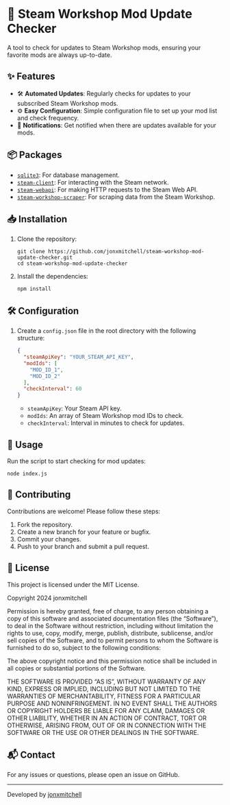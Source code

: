 # 🚀 Steam Workshop Mod Update Checker

A tool to check for updates to Steam Workshop mods, ensuring your favorite mods are always up-to-date.

## ✨ Features

- 🛠️ **Automated Updates**: Regularly checks for updates to your subscribed Steam Workshop mods.
- ⚙️ **Easy Configuration**: Simple configuration file to set up your mod list and check frequency.
- 🔔 **Notifications**: Get notified when there are updates available for your mods.

## 📦 Packages

- [`sqlite3`](https://www.npmjs.com/package/sqlite3): For database management.
- [`steam-client`](https://www.npmjs.com/package/steam-client): For interacting with the Steam network.
- [`steam-webapi`](https://www.npmjs.com/package/steam-webapi): For making HTTP requests to the Steam Web API.
- [`steam-workshop-scraper`](https://www.npmjs.com/package/steam-workshop-scraper): For scraping data from the Steam Workshop.

## 📥 Installation

1. Clone the repository:
    ```
    git clone https://github.com/jonxmitchell/steam-workshop-mod-update-checker.git
    cd steam-workshop-mod-update-checker
    ```

2. Install the dependencies:
    ```
    npm install
    ```

## 🛠️ Configuration

1. Create a `config.json` file in the root directory with the following structure:
    ```json
    {
      "steamApiKey": "YOUR_STEAM_API_KEY",
      "modIds": [
        "MOD_ID_1",
        "MOD_ID_2"
      ],
      "checkInterval": 60
    }
    ```
    - `steamApiKey`: Your Steam API key.
    - `modIds`: An array of Steam Workshop mod IDs to check.
    - `checkInterval`: Interval in minutes to check for updates.

## 🚀 Usage

Run the script to start checking for mod updates:
```
node index.js
```


## 🤝 Contributing

Contributions are welcome! Please follow these steps:

1. Fork the repository.
2. Create a new branch for your feature or bugfix.
3. Commit your changes.
4. Push to your branch and submit a pull request.

## 📄 License

This project is licensed under the MIT License. 

Copyright 2024 jonxmitchell

Permission is hereby granted, free of charge, to any person obtaining a copy of this software and associated documentation files (the “Software”), to deal in the Software without restriction, including without limitation the rights to use, copy, modify, merge, publish, distribute, sublicense, and/or sell copies of the Software, and to permit persons to whom the Software is furnished to do so, subject to the following conditions:

The above copyright notice and this permission notice shall be included in all copies or substantial portions of the Software.

THE SOFTWARE IS PROVIDED “AS IS”, WITHOUT WARRANTY OF ANY KIND, EXPRESS OR IMPLIED, INCLUDING BUT NOT LIMITED TO THE WARRANTIES OF MERCHANTABILITY, FITNESS FOR A PARTICULAR PURPOSE AND NONINFRINGEMENT. IN NO EVENT SHALL THE AUTHORS OR COPYRIGHT HOLDERS BE LIABLE FOR ANY CLAIM, DAMAGES OR OTHER LIABILITY, WHETHER IN AN ACTION OF CONTRACT, TORT OR OTHERWISE, ARISING FROM, OUT OF OR IN CONNECTION WITH THE SOFTWARE OR THE USE OR OTHER DEALINGS IN THE SOFTWARE.

## 📬 Contact

For any issues or questions, please open an issue on GitHub.

---

Developed by [jonxmitchell](https://github.com/jonxmitchell)
